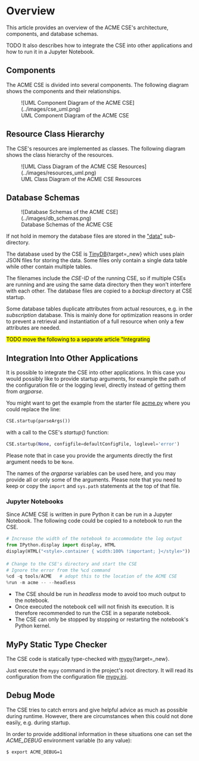 # Overview

This article provides an overview of the ACME CSE's architecture, components, and database schemas. 

TODO It also describes how to integrate the CSE into other applications and how to run it in a Jupyter Notebook.

## Components

The ACME CSE is divided into several components. The following diagram shows the components and their relationships.

<figure markdown="1">
![UML Component Diagram of the ACME CSE](../images/cse_uml.png)
<figcaption>UML Component Diagram of the ACME CSE</figcaption>
</figure>

## Resource Class Hierarchy

The CSE's resources are implemented as classes. The following diagram shows the class hierarchy of the resources.

<figure markdown="1">
![UML Class Diagram of the ACME CSE Resources](../images/resources_uml.png)
<figcaption>UML Class Diagram of the ACME CSE Resources</figcaption>
</figcaption>
</figure>

## Database Schemas

<figure markdown="1">
![Database Schemas of the ACME CSE](../images/db_schemas.png)
<figcaption>Database Schemas of the ACME CSE</figcaption>
</figcaption>
</figure>

If not hold in memory the database files are stored in the ["data"](../data) sub-directory. 

The database used by the CSE is [TinyDB](https://github.com/msiemens/tinydb){target=_new} which uses plain JSON files for storing the data. Some files only contain a single data table while other contain multiple tables.

The filenames include the *CSE-ID* of the running CSE, so if multiple CSEs are running and are using the same data directory then they won't interfere with each other. The database files are copied to a *backup* directory at CSE startup.

Some database tables duplicate attributes from actual resources, e.g. in the *subscription* database. This is mainly done for optimization reasons in order to prevent a retrieval and instantiation of a full resource when only a few attributes are needed.


<mark>TODO move the following to a separate article "Integrating </mark>
<a name="integration"></a>
## Integration Into Other Applications

It is possible to integrate the CSE into other applications. In this case you would possibly like to provide startup arguments, for example the path of the configuration file or the logging level, directly instead of getting them from *argparse*.

You might want to get the example from the starter file [acme.py](acme.py) where you could replace the line:

```python
CSE.startup(parseArgs())
```

with a call to the CSE's *startup()* function:

```python
CSE.startup(None, configfile=defaultConfigFile, loglevel='error')
```

Please note that in case you provide the arguments directly the first argument needs to be `None`. 

The names of the *argparse* variables can be used here, and you may provide all or only some of the arguments. Please note that you need to keep or copy the `import` and `sys.path` statements at the top of that file.

### Jupyter Notebooks

Since ACME CSE is written in pure Python it can be run in a Jupyter Notebook. The following code could be copied to a notebook to run the CSE.

```python
# Increase the width of the notebook to accommodate the log output
from IPython.display import display, HTML
display(HTML("<style>.container { width:100% !important; }</style>"))

# Change to the CSE's directory and start the CSE
# Ignore the error from the %cd command
%cd -q tools/ACME   # adopt this to the location of the ACME CSE
%run -m acme -- --headless
```

- The CSE should be run in *headless* mode to avoid too much output to the notebook.
- Once executed the notebook cell will not finish its execution. It is therefore recommended to run the CSE in a separate notebook.
- The CSE can only be stopped by stopping or restarting the notebook's Python kernel.

<a name="unit_tests"></a>


<a name="mypy"></a>
## MyPy Static Type Checker

The CSE code is statically type-checked with [mypy](https://mypy-lang.org){target=_new}. 

Just execute the ```mypy``` command in the project's root directory. It will read its configuration from the configuration file [mypy.ini](../mypy.ini).


## Debug Mode

The CSE tries to catch errors and give helpful advice as much as possible during runtime.
However, there are circumstances when this could not done easily, e.g. during startup.

In order to provide additional information in these situations one can set the *ACME_DEBUG* environment variable (to any value):

	$ export ACME_DEBUG=1